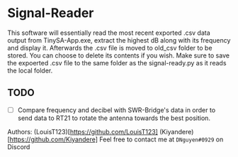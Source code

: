 # Signal-Reader
This software will essentially read the most recent exported .csv data output from TinySA-App.exe, extract the highest dB along with its frequency and display it.
Afterwards the .csv file is moved to old_csv folder to be stored. You can choose to delete its contents if you wish.
Make sure to save the expoerted .csv file to the same folder as the signal-ready.py as it reads the local folder.


## TODO
- [ ] Compare frequency and decibel with SWR-Bridge's data in order to send data to RT21 to rotate the antenna towards the best position.

Authors:
(LouisT123)[https://github.com/LouisT123]
(Kiyandere)[https://github.com/Kiyandere]
Feel free to contact me at `DNguyen#0929` on Discord

